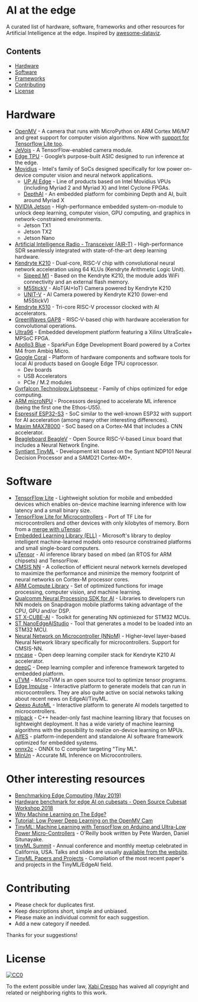# AI at the edge

A curated list of hardware, software, frameworks and other resources for Artificial Intelligence at the edge. Inspired by [awesome-dataviz](https://github.com/fasouto/awesome-dataviz).


## Contents
- [Hardware](#hardware)
- [Software](#software)
- [Frameworks](#frameworks)
- [Contributing](#other-interesting-resources)
- [License](#license)

# Hardware
- [OpenMV](http://docs.openmv.io) - A camera that runs with MicroPython on ARM Cortex M6/M7 and great support for computer vision algorithms. Now with [support for Tensorflow Lite too](https://openmv.io/blogs/news/tensorflow-lite-and-person-detection).
- [JeVois](http://jevois.org/) - A TensorFlow-enabled camera module.
- [Edge TPU](https://cloud.google.com/edge-tpu/) - Google’s purpose-built ASIC designed to run inference at the edge.
- [Movidius](https://www.movidius.com) - Intel's family of SoCs designed specifically for low power on-device computer vision and neural network applications.
    - [UP AI Edge](https://up-shop.org/25-up-ai-edge) - Line of products based on Intel Movidius VPUs (including Myriad 2 and Myriad X) and Intel Cyclone FPGAs.
    - [DepthAI](https://www.crowdsupply.com/luxonis/depthai) - An embedded platform for combining Depth and AI, built around Myriad X
- [NVIDIA Jetson](https://www.nvidia.com/en-us/autonomous-machines/embedded-systems/) - High-performance embedded system-on-module to unlock deep learning, computer vision, GPU computing, and graphics in network-constrained environments.
    - Jetson TX1
    - Jetson TX2
    - Jetson Nano
- [Artificial Intelligence Radio - Transceiver (AIR-T)](https://www.crowdsupply.com/deepwave-digital/air-t) - High-performance SDR seamlessly integrated with state-of-the-art deep learning hardware.
- [Kendryte K210](https://canaan.io/product/kendryteai) - Dual-core, RISC-V chip with convolutional neural network acceleration using 64 KLUs (Kendryte Arithmetic Logic Unit).
    - [Sipeed M1](http://en.dan.sipeed.com/) - Based on the Kendryte K210, the module adds WiFi connectivity and an external flash memory.
    - [M5StickV](https://docs.m5stack.com/#/en/core/m5stickv) - AIoT(AI+IoT) Camera powered by Kendryte K210
    - [UNIT-V](https://docs.m5stack.com/#/en/unit/unitv) - AI Camera powered by Kendryte K210 (lower-end M5StickV)
- [Kendryte K510](https://canaan.io/product/kendryteai) - Tri-core RISC-V processor clocked with AI accelerators.
- [GreenWaves GAP8](https://greenwaves-technologies.com/en/gap8-product/) - RISC-V-based chip with hardware acceleration for convolutional operations.
- [Ultra96](https://www.96boards.ai/products/ultra96/) - Embedded development platform featuring a Xilinx UltraScale+ MPSoC FPGA.
- [Apollo3 Blue](https://www.sparkfun.com/products/15170) - SparkFun Edge Development Board powered by a Cortex M4 from Ambiq Micro.
- [Google Coral](https://coral.ai/) - Platform of hardware components and software tools for local AI products based on Google Edge TPU coprocessor.
    - Dev boards
    - USB Accelerators
    - PCIe / M.2 modules
- [Gyrfalcon Technology Lighspeeur](https://www.gyrfalcontech.ai/solutions/) - Family of chips optimized for edge computing.
- [ARM microNPU](https://www.arm.com/products/silicon-ip-cpu/machine-learning/ethos-u55) - Processors designed to accelerate ML inference (being the first one the Ethos-U55).
- [Espressif ESP32-S3](https://www.espressif.com/en/products/socs/esp32-s3) - SoC similar to the well-known ESP32 with support for AI acceleration (among many other interesting differences).
- [Maxim MAX78000](https://www.maximintegrated.com/en/products/microcontrollers/MAX78000.html) - SoC based on a Cortex-M4 that includes a CNN accelerator.
- [Beagleboard BeagleV](https://beagleboard.org/beaglev) - Open Source RISC-V-based Linux board that includes a Neural Network Engine.
- [Syntiant TinyML](https://www.syntiant.com/tinyml) - Development kit based on the Syntiant NDP101 Neural Decision Processor and a SAMD21 Cortex-M0+.

# Software
- [TensorFlow Lite](https://www.tensorflow.org/lite/) - Lightweight solution for mobile and embedded devices which enables on-device machine learning inference with low latency and a small binary size.
- [TensorFlow Lite for Microcontrollers](https://www.tensorflow.org/lite/microcontrollers) - Port of TF Lite for microcontrollers and other devices with only kilobytes of memory. Born from a [merge with uTensor](https://os.mbed.com/blog/entry/uTensor-and-Tensor-Flow-Announcement/).
- [Embedded Learning Library (ELL)](https://github.com/Microsoft/ELL) - Microsoft's library to deploy intelligent machine-learned models onto resource constrained platforms and small single-board computers.
- [uTensor](https://github.com/uTensor/uTensor) - AI inference library based on mbed (an RTOS for ARM chipsets) and TensorFlow.
- [CMSIS NN](https://arm-software.github.io/CMSIS_5/NN/html/index.html) - A collection of efficient neural network kernels developed to maximize the performance and minimize the memory footprint of neural networks on Cortex-M processor cores.
- [ARM Compute Library](https://developer.arm.com/technologies/compute-library) - Set of optimized functions for image processing, computer vision, and machine learning.
- [Qualcomm Neural Processing SDK for AI](https://developer.qualcomm.com/software/qualcomm-neural-processing-sdk) - Libraries to developers run NN models on Snapdragon mobile platforms taking advantage of the CPU, GPU and/or DSP.
- [ST X-CUBE-AI](https://www.st.com/en/embedded-software/x-cube-ai.html) - Toolkit for generating NN optimiezed for STM32 MCUs.
- [ST NanoEdgeAIStudio](https://www.st.com/content/st_com/en/campaigns/nanoedgeaistudio.html) - Tool that generates a model to be loaded into an STM32 MCU.
- [Neural Network on Microcontroller (NNoM)](https://github.com/majianjia/nnom) - Higher-level layer-based Neural Network library specifically for microcontrollers. Support for CMSIS-NN.
- [nncase](https://github.com/kendryte/nncase) - Open deep learning compiler stack for Kendryte K210 AI accelerator.
- [deepC](https://github.com/ai-techsystems/dnnCompiler) - Deep learning compiler and inference framework targeted to embedded platform.
- [uTVM](https://tvm.apache.org/2020/06/04/tinyml-how-tvm-is-taming-tiny) - *MicroTVM* is an open source tool to optimize tensor programs.
- [Edge Impulse](https://edgeimpulse.com/) - Interactive platform to generate models that can run in microcontrollers. They are also quite active on social netwoks talking about recent news on EdgeAI/TinyML.
- [Qeexo AutoML](https://qeexo.com/ml-platform/) - Interactive platform to generate AI models targetted to microcontrollers.
- [mlpack](https://www.mlpack.org) - C++ header-only fast machine learning library that focuses on lightweight deployment. It has a wide variety of machine learning algorithms with the possibility to realize on-device learning on MPUs. 
- [AIfES](https://github.com/Fraunhofer-IMS/AIfES_for_Arduino) - platform-independent and standalone AI software framework optimized for embedded systems.
- [onnx2c](https://github.com/kraiskil/onnx2c) - ONNX to C compiler targeting "Tiny ML".
- [MinUn](https://github.com/ShikharJ/MinUn) - Accurate ML Inference on Microcontrollers.

# Other interesting resources
- [Benchmarking Edge Computing (May 2019)](https://medium.com/@aallan/benchmarking-edge-computing-ce3f13942245)
- [Hardware benchmark for edge AI on cubesats - Open Source Cubesat Workshop 2018](https://github.com/crespum/oscw18-edge-ai)
- [Why Machine Learning on The Edge?](https://towardsdatascience.com/why-machine-learning-on-the-edge-92fac32105e6)
- [Tutorial: Low Power Deep Learning on the OpenMV Cam](https://community.arm.com/innovation/b/blog/posts/low-power-deep-learning-on-openmv-cam)
- [TinyML: Machine Learning with TensorFlow on Arduino and Ultra-Low Power Micro-Controllers](http://shop.oreilly.com/product/0636920254508.do) - O'Reilly book written by Pete Warden, Daniel Situnayake.
- [tinyML Summit](https://www.tinymlsummit.org/) - Annual conference and monthly meetup celebrated in California, USA. Talks and slides are usually [available from the website](https://www.tinymlsummit.org/#meetups).
- [TinyML Papers and Projects](https://github.com/gigwegbe/tinyml-papers-and-projects) - Compilation of the most recent paper's and projects in the TinyML/EdgeAI field.

# Contributing
- Please check for duplicates first.
- Keep descriptions short, simple and unbiased.
- Please make an individual commit for each suggestion.
- Add a new category if needed.

Thanks for your suggestions!

# License
[![CC0](https://licensebuttons.net/p/zero/1.0/88x31.png)](https://creativecommons.org/publicdomain/zero/1.0/)

To the extent possible under law, [Xabi Crespo](https://crespum.eu/) has waived all copyright and related or neighboring rights to this work.
